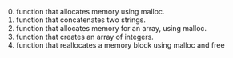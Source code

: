 0. function that allocates memory using malloc.
1. function that concatenates two strings.
2. function that allocates memory for an array, using malloc.
3. function that creates an array of integers.
4. function that reallocates a memory block using malloc and free
